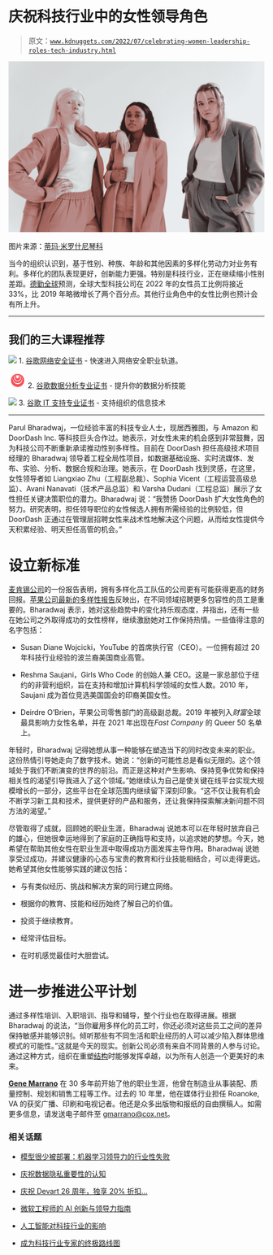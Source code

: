 # 庆祝科技行业中的女性领导角色

> 原文：[`www.kdnuggets.com/2022/07/celebrating-women-leadership-roles-tech-industry.html`](https://www.kdnuggets.com/2022/07/celebrating-women-leadership-roles-tech-industry.html)

![庆祝科技行业中的女性领导角色](img/ecbcdf5765319d034d85b5dc5cf6d3f4.png)

图片来源：[蒂玛·米罗什尼琴科](https://www.pexels.com/photo/women-wearing-blazers-in-different-colors-while-looking-with-a-serious-face-7202771/)

当今的组织认识到，基于性别、种族、年龄和其他因素的多样化劳动力对业务有利。多样化的团队表现更好，创新能力更强。特别是科技行业，正在继续缩小性别差距。[德勤全球](https://www2.deloitte.com/us/en/insights/industry/technology/technology-media-and-telecom-predictions/2022/statistics-show-women-in-technology-are-facing-new-headwinds.html)预测，全球大型科技公司在 2022 年的女性员工比例将接近 33%，比 2019 年略微增长了两个百分点。其他行业角色中的女性比例也预计会有所上升。

* * *

## 我们的三大课程推荐

![](img/0244c01ba9267c002ef39d4907e0b8fb.png) 1\. [谷歌网络安全证书](https://www.kdnuggets.com/google-cybersecurity) - 快速进入网络安全职业轨道。

![](img/e225c49c3c91745821c8c0368bf04711.png) 2\. [谷歌数据分析专业证书](https://www.kdnuggets.com/google-data-analytics) - 提升你的数据分析技能

![](img/0244c01ba9267c002ef39d4907e0b8fb.png) 3\. [谷歌 IT 支持专业证书](https://www.kdnuggets.com/google-itsupport) - 支持组织的信息技术

* * *

Parul Bharadwaj，一位经验丰富的科技专业人士，现居西雅图，与 Amazon 和 DoorDash Inc. 等科技巨头合作过。她表示，对女性未来的机会感到非常鼓舞，因为科技公司不断重新承诺推动性别多样性。目前在 DoorDash 担任高级技术项目经理的 Bharadwaj 领导着工程全局性项目，如数据基础设施、实时流媒体、发布、实验、分析、数据合规和治理。她表示，在 DoorDash 找到灵感，在这里，女性领导者如 Liangxiao Zhu（工程副总裁）、Sophia Vicent（工程运营高级总监）、Avani Nanavati（技术产品总监）和 Varsha Dudani（工程总监）展示了女性担任关键决策职位的潜力。Bharadwaj 说：“我赞扬 DoorDash 扩大女性角色的努力。研究表明，担任领导职位的女性候选人拥有所需经验的比例较低，但 DoorDash 正通过在管理层招聘女性来战术性地解决这个问题，从而给女性提供今天积累经验、明天担任高管的机会。”

# 设立新标准

[麦肯锡公司](https://www.mckinsey.com/business-functions/people-and-organizational-performance/our-insights/why-diversity-matters)的一份报告表明，拥有多样化员工队伍的公司更有可能获得更高的财务回报。[苹果公司最新的多样性报告](https://9to5mac.com/2022/03/24/apple-inclusion-diversity-report-2021/)反映出，在不同领域招聘更多包容性的员工是重要的。Bharadwaj 表示，她对这些趋势中的变化持乐观态度，并指出，还有一些在她公司之外取得成功的女性榜样，继续激励她对工作保持热情。一些值得注意的名字包括：

+   Susan Diane Wojcicki，YouTube 的首席执行官（CEO）。一位拥有超过 20 年科技行业经验的波兰裔美国商业高管。

+   Reshma Saujani，Girls Who Code 的创始人兼 CEO。这是一家总部位于纽约的非营利组织，旨在支持和增加计算机科学领域的女性人数。2010 年，Saujani 成为首位竞选美国国会的印裔美国女性。

+   Deirdre O’Brien，苹果公司零售部门的高级副总裁。2019 年被列入*财富*全球最具影响力女性名单，并在 2021 年出现在*Fast Company* 的 Queer 50 名单上。

年轻时，Bharadwaj 记得她想从事一种能够在塑造当下的同时改变未来的职业。这份热情引导她走向了数字技术。她说：“创新的可能性总是看似无限的。这个领域处于我们不断演变的世界的前沿。而正是这种对产生影响、保持竞争优势和保持相关性的渴望引导我进入了这个领域。”她继续认为自己是使关键在线平台实现大规模增长的一部分，这些平台在全球范围内继续留下深刻印象。“这不仅让我有机会不断学习新工具和技术，提供更好的产品和服务，还让我保持探索解决新问题不同方法的渴望。”

尽管取得了成就，回顾她的职业生涯，Bharadwaj 说她本可以在年轻时放弃自己的雄心，但她很幸运地得到了家庭的正确指导和支持，以追求她的梦想。今天，她希望在帮助其他女性在职业生涯中取得成功方面发挥主导作用。Bharadwaj 说她享受过成功，并建议健康的心态与宝贵的教育和行业技能相结合，可以走得更远。她希望其他女性能够实践的建议包括：

+   与有类似经历、挑战和解决方案的同行建立网络。

+   根据你的教育、技能和经历始终了解自己的价值。

+   投资于继续教育。

+   经常评估目标。

+   在时机感觉最佳时大胆尝试。

# 进一步推进公平计划

通过多样性培训、入职培训、指导和辅导，整个行业也在取得进展。根据 Bharadwaj 的说法，“当你雇用多样化的员工时，你还必须对这些员工之间的差异保持敏感并能够识别。倾听那些有不同生活和职业经历的人可以减少陷入群体思维模式的可能性。”这就是今天的现实。创新公司必须有来自不同背景的人参与讨论。通过这种方式，组织在重塑[结构](https://hbr.org/2020/11/getting-serious-about-diversity-enough-already-with-the-business-case)时能够发挥卓越，以为所有人创造一个更美好的未来。

**[Gene Marrano](https://www.linkedin.com/in/gene-marrano-09a80ba0/)** 在 30 多年前开始了他的职业生涯，他曾在制造业从事装配、质量控制、规划和销售工程等工作。过去的 10 年里，他在媒体行业担任 Roanoke, VA 的获奖广播、印刷和电视记者。他还是众多出版物和报纸的自由撰稿人。如需更多信息，请发送电子邮件至 gmarrano@cox.net。

### 相关话题

+   [模型很少被部署：机器学习领导力的行业性失败](https://www.kdnuggets.com/2022/01/models-rarely-deployed-industrywide-failure-machine-learning-leadership.html)

+   [庆祝数据隐私重要性的认知](https://www.kdnuggets.com/2022/01/celebrating-awareness-importance-data-privacy.html)

+   [庆祝 Devart 26 周年，独享 20% 折扣…](https://www.kdnuggets.com/2023/08/devart-celebrating-26th-birthday-exclusive-discount-data-connectivity-tools.html)

+   [微软工程师的 AI 创新与领导力指南](https://www.kdnuggets.com/a-microsoft-engineer-guide-to-ai-innovation-and-leadership)

+   [人工智能对科技行业的影响](https://www.kdnuggets.com/the-impact-of-ai-on-the-tech-industry)

+   [成为科技行业专家的终极路线图](https://www.kdnuggets.com/the-ultimate-roadmap-to-becoming-specialised-in-the-tech-industry)

